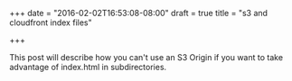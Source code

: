 +++
date = "2016-02-02T16:53:08-08:00"
draft = true
title = "s3 and cloudfront index files"

+++

This post will describe how you can't use an S3 Origin if you want to take
advantage of index.html in subdirectories.

